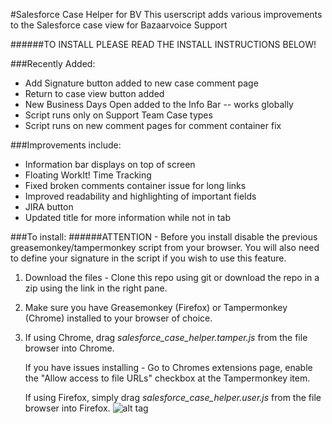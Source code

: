 #Salesforce Case Helper for BV
This userscript adds various improvements to the Salesforce case view for Bazaarvoice Support

######TO INSTALL PLEASE READ THE INSTALL INSTRUCTIONS BELOW!

###Recently Added:
* Add Signature button added to new case comment page
* Return to case view button added
* New Business Days Open added to the Info Bar -- works globally
* Script runs only on Support Team Case types
* Script runs on new comment pages for comment container fix

###Improvements include:

* Information bar displays on top of screen
* Floating WorkIt! Time Tracking
* Fixed broken comments container issue for long links
* Improved readability and highlighting of important fields
* JIRA button
* Updated title for more information while not in tab
  
###To install:
######ATTENTION - Before you install disable the previous greasemonkey/tampermonkey script from your browser. You will also need to define your signature in the script if you wish to use this feature.

1. Download the files - Clone this repo using git or download the repo in a zip using the link in the right
pane.

2. Make sure you have Greasemonkey (Firefox) or Tampermonkey (Chrome) installed to your
browser of choice.

3. If using Chrome, drag *salesforce_case_helper.tamper.js* from the file browser
   into Chrome. 

   If you have issues installing - Go to Chromes extensions page, enable the "Allow access to file URLs" checkbox at the Tampermonkey item. 

   If using Firefox, simply drag *salesforce_case_helper.user.js* from the file browser into Firefox.
![alt tag](https://raw.github.com/pwillia7/salesforce_case_helper/master/screenshot.png)
